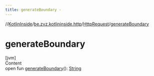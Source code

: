 ```yaml
---
title: generateBoundary -
---
```

//[KotlinInside](../../index.md)/[be.zvz.kotlininside.http](../index.md)/[HttpRequest](index.md)/[generateBoundary](generate-boundary.md)



# generateBoundary  
[jvm]  
Content  
open fun [generateBoundary](generate-boundary.md)(): [String](https://docs.oracle.com/javase/7/docs/api/java/lang/String.html)  



